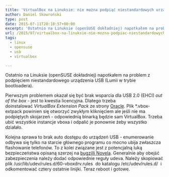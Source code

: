 ```yaml
---
title: 'VirtualBox na Linuksie: nie można podpiąć niestandardowych urządzeń USB'
author: Daniel Skowroński
type: post
date: 2015-07-11T20:10:57+00:00
excerpt: 'Ostatnio na Linuksie (openSUSE dokładniej) napotkałem na problem z podpięciem niestandardowego urządzenia USB (Lumii w trybie bootloadera). Wystarczy doinstalować <i>VirtualBox Extension Pack</i> i dodać odpowiednie regułki udeva...'
url: /2015/07/virtualbox-na-linuksie-nie-mozna-podpiac-niestandardowych-urzadzen-usb/
tags:
  - linux
  - opensuse
  - usb
  - virtualbox

---
```

Ostatnio na Linuksie (openSUSE dokładniej) napotkałem na problem z podpięciem niestandardowego urządzenia USB (Lumii w trybie bootloadera).

Pierwszym problemem okazał się być brak wsparcia dla USB 2.0 (EHCI) _out of the box_ - jest to kwestia licencyjna. Dlatego trzeba doinstalować _VirtualBox Extension Pack_ ze strony [Oracle][1]. Plik *.vbox-extpack powinien się otworzyć zwykłym kliknięciem ale jeśli nie ma podpiętych skojarzeń - odpowiednią binarką będzie sam VirtualBox. Trzeba ubić wszystkie instancje vboxa i odpalić je ponownie żeby wszystko działało.

Kolejna sprawa to brak auto dostępu do urządzeń USB - enumerowanie odbywa się tylko na starcie głównego programu co mocno ubija zwłaszcza flashowanie telefonów. To z kolei związane jest z potencjalną luką bezpieczeństwa opisaną szerzej na [bugzilli Novela][2]. Generalnie aby obejść zabezpieczenia należy dodać odpowiednie reguły udeva. Należy skopiować plik <span class="lang:default EnlighterJSRAW  crayon-inline ">/usr/lib/udev/rules.d/60-vboxdrv.rules</span>  do katalogu <span class="lang:default EnlighterJSRAW  crayon-inline ">/etc/udev/rules.d/</span>  i odkomentować cztery ostatnie linijki. Teraz reboot i gotowe.

 [1]: https://www.virtualbox.org/wiki/Downloads
 [2]: https://bugzilla.novell.com/show_bug.cgi?id=664520